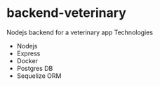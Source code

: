 # backend-veterinary
Nodejs backend for a veterinary app
Technologies
- Nodejs
- Express
- Docker
- Postgres DB
- Sequelize ORM
